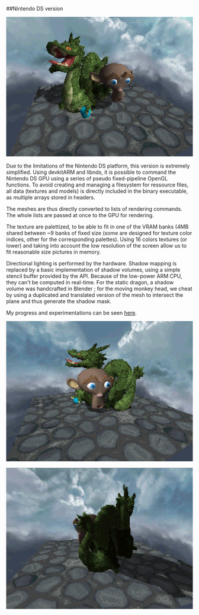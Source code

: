 ##Nintendo DS version

![](images/nds1.png)

Due to the limitations of the Nintendo DS platform, this version is extremely simplified. 
Using devkitARM and libnds, it is possible to command the Nintendo DS GPU using a series of pseudo fixed-pipeline OpenGL functions. 
To avoid creating and managing a filesystem for ressource files, all data (textures and models) is directly included in the binary executable, as multiple arrays stored in headers.

The meshes are thus directly converted to lists of rendering commands. The whole lists are passed at once to the GPU for rendering.

The texture are palettized, to be able to fit in one of the VRAM banks (4MB shared between ~9 banks of fixed size (some are designed for texture color indices, other for the corresponding palettes). Using 16 colors textures (or lower) and taking into account the low resolution of the screen allow us to fit reasonable size pictures in memory.

Directional lighting is performed by the hardware. Shadow mapping is replaced by a basic implementation of shadow volumes, using a simple stencil buffer provided by the API. Because of the low-power ARM CPU, they can't be computed in real-time. For the static dragon, a shadow volume was handcrafted in Blender ; for the moving monkey head, we cheat by using a duplicated and translated version of the mesh to intersect the plane and thus generate the shadow mask.

My progress and experimentations can be seen [here](http://imgur.com/a/XQCEJ).

![](images/nds2.png)

![](images/nds3.png)


